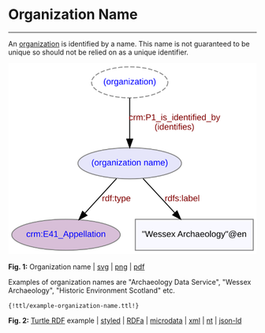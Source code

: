 # Organization Name
***

An [organization](ld4he-organization.md) is identified by a name. This name is not guaranteed to be unique so should not be relied on as a unique identifier.
 
![organization name](img/ld4he-organization-name.svg)

**Fig. 1:** Organization name | [svg](img/ld4he-organization-name.svg) | [png](img/ld4he-organization-name.png) | [pdf](img/ld4he-organization-name.pdf)

Examples of organization names are "Archaeology Data Service", "Wessex Archaeology", "Historic Environment Scotland" etc.

```turtle
{!ttl/example-organization-name.ttl!}
```
**Fig. 2:** [Turtle RDF](https://www.w3.org/TR/turtle/) example 
| [styled](https://cdn.rawgit.com/niklasl/ldtr/v0.2.2/demo/?url=https://cbinding.github.io/LD4HE/ttl/example-organization-name.ttl)
| [RDFa](http://rdf-translator.appspot.com/convert/n3/rdfa/html/https://cbinding.github.io/LD4HE/ttl/example-organization-name.ttl)
| [microdata](http://rdf-translator.appspot.com/convert/n3/microdata/html/https://cbinding.github.io/LD4HE/ttl/example-organization-name.ttl)
| [xml](http://rdf-translator.appspot.com/convert/n3/xml/html/https://cbinding.github.io/LD4HE/ttl/example-organization-name.ttl) 
| [nt](http://rdf-translator.appspot.com/convert/n3/nt/html/https://cbinding.github.io/LD4HE/ttl/example-organization-name.ttl)
| [json-ld](http://rdf-translator.appspot.com/convert/n3/json-ld/html/https://cbinding.github.io/LD4HE/ttl/example-organization-name.ttl)
